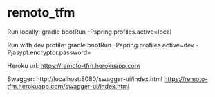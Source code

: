 # remoto_tfm

Run locally:
gradle bootRun -Pspring.profiles.active=local

Run with dev profile:
gradle bootRun -Pspring.profiles.active=dev -Pjasypt.encryptor.password=<secretKey>

Heroku url:
https://remoto-tfm.herokuapp.com

Swagger:
http://localhost:8080/swagger-ui/index.html
https://remoto-tfm.herokuapp.com/swagger-ui/index.html
